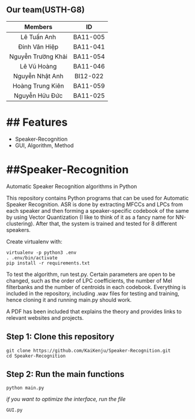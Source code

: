 ## Our team(USTH-G8)
|     Members        |    ID    |  
|:------------------:|:--------:|
|  Lê Tuấn Anh       | BA11-005 | 
| Đinh Văn Hiệp      | BA11-041 |  
| Nguyễn Trường Khải | BA11-054 | 
| Lê Vũ Hoàng        | BA11-046 | 
| Nguyễn Nhật Anh    | BI12-022 | 
| Hoàng Trung Kiên   | BA11-059 |
| Nguyễn Hữu Đức     | BA11-025 |
# ## Features
 - Speaker-Recognition
 - GUI, Algorithm, Method

# ##Speaker-Recognition
Automatic Speaker Recognition algorithms in Python

This repository contains Python programs that can be used for Automatic Speaker Recognition. ASR is done by extracting MFCCs and LPCs from each speaker and then forming a speaker-specific codebook
of the same by using Vector Quantization (I like to think of it as a fancy name for NN-clustering). 
After that, the system is trained and tested for 8 different speakers. 

Create virtualenv with:

	virtualenv -p python3 .env
	. .env/bin/activate
	pip install -r requirements.txt

To test the algorithm, run test.py. Certain parameters are open to be changed, such as the order of LPC coefficients, the number of Mel filterbanks and the number of centroids in each codebook.
Everything is included in the repository, including .wav files for testing and training, hence cloning it and running main.py should work. 

A PDF has been included that explains the theory and provides links to relevant websites and projects.
## Step 1: Clone this repository
```
git clone https://github.com/KaiKenju/Speaker-Recognition.git
cd Speaker-Recognition
```
## Step 2: Run the main functions
```
python main.py
```

*if you want to optimize the interface, run the file*

```
GUI.py
```
